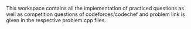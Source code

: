 This workspace contains all the implementation of practiced questions as well as competition questions of codeforces/codechef
and problem link is given in the respective problem.cpp files.
